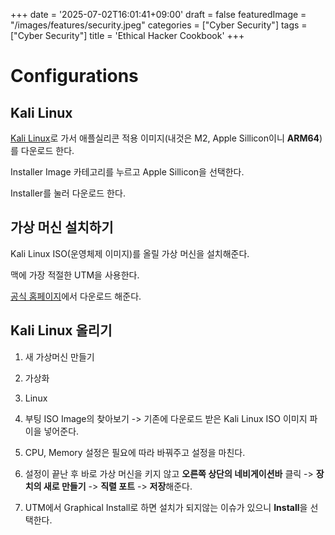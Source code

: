 +++
date = '2025-07-02T16:01:41+09:00'
draft = false
featuredImage = "/images/features/security.jpeg"
categories = ["Cyber Security"]
tags = ["Cyber Security"]
title = 'Ethical Hacker Cookbook'
+++

# Configurations

## Kali Linux

[Kali Linux](https://bobostown.tistory.com/7#:~:text=%ED%8C%8C%EC%9D%BC%20%EB%8B%A4%EC%9A%B4%EB%A1%9C%EB%93%9C%20%ED%95%98%EA%B8%B0-,kali%20linux%20%EA%B3%B5%EC%8B%9D%ED%99%88%ED%8E%98%EC%9D%B4%EC%A7%80,-%EB%A1%9C%20%EA%B0%80%EC%84%9C%20%EC%95%A0%ED%94%8C%EC%8B%A4%EB%A6%AC%EC%BD%98%EC%9A%A9)로 가서 애플실리콘 적용 이미지(내것은 M2, Apple Sillicon이니 **ARM64**)를 다운로드 한다.

Installer Image 카테고리를 누르고 Apple Sillicon을 선택한다.

Installer를 눌러 다운로드 한다.

## 가상 머신 설치하기

Kali Linux ISO(운영체제 이미지)를 올릴 가상 머신을 설치해준다.

맥에 가장 적절한 UTM을 사용한다. 

[공식 홈페이지](https://bobostown.tistory.com/7#:~:text=%EB%8B%A4%EC%9A%B4%EB%A1%9C%EB%93%9C%ED%95%98%EB%A9%B4%20%EA%B3%B5%EC%A7%9C%EC%9D%B4%EB%8B%A4.%0A%EB%94%B0%EB%9D%BC%EC%84%9C-,%EA%B3%B5%EC%8B%9D%ED%99%88%ED%8E%98%EC%9D%B4%EC%A7%80,-%EC%97%90%EC%84%9C%20%EB%8B%A4%EC%9A%B4%EB%A1%9C%EB%93%9C%20%ED%95%98%EB%8F%84%EB%A1%9D)에서 다운로드 해준다.

## Kali Linux 올리기

1. 새 가상머신 만들기

2. 가상화

3. Linux

4. 부팅 ISO Image의 찾아보기 -> 기존에 다운로드 받은 Kali Linux ISO 이미지 파이을 넣어준다.

5. CPU, Memory 설정은 필요에 따라 바꿔주고 설정을 마친다.

6. 설정이 끝난 후 바로 가상 머신을 키지 않고 **오른쪽 상단의 네비게이션바** 클릭 -> **장치의 새로 만들기** -> **직렬 포트** -> **저장**해준다.

7. UTM에서 Graphical Install로 하면 설치가 되지않는 이슈가 있으니 **Install**을 선택한다.


